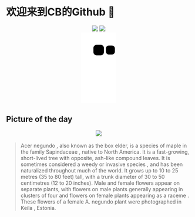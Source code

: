 
# 欢迎来到CB的Github 👋

<div align="center">
  <img height="137px" src="https://github-readme-stats.vercel.app/api?username=SuperCB&show_icons=true&theme=radical" />
  <img height="137px" src="https://github-readme-stats.vercel.app/api/top-langs/?username=SuperCB&hide_title=true&hide_border=true&layout=compact&langs_count=6&text_color=000&icon_color=fff" />
</div>


<div align="center">
    <img src="./contribution-snake/github-contribution-grid-snake.svg" />
</div>



## Picture of the day
<div align="center">
  <img width=400px src="https://upload.wikimedia.org/wikipedia/commons/thumb/9/9c/Acer_negundo_female_flowers_-_Keila.jpg/450px-Acer_negundo_female_flowers_-_Keila.jpg" />
</div>

>Acer negundo , also known as the box elder, is a species of  maple  in the family  Sapindaceae , native to North America. It is a fast-growing, short-lived tree with opposite, ash-like compound leaves. It is sometimes considered a weedy or  invasive species , and has been  naturalized  throughout much of the world. It grows up to 10 to 25 metres (35 to 80 feet) tall, with a trunk diameter of 30 to 50 centimetres (12 to 20 inches). Male and female flowers appear on separate plants, with flowers on male plants generally appearing in clusters of four and flowers on female plants appearing as a  raceme . These flowers of a female  A. negundo  plant were photographed in  Keila , Estonia.


